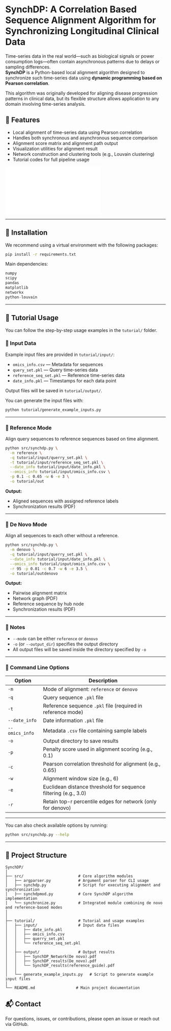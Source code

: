 # SynchDP: A Correlation Based Sequence Alignment Algorithm for Synchronizing Longitudinal Clinical Data

Time-series data in the real world—such as biological signals or power consumption logs—often contain asynchronous patterns due to delays or sampling differences.  
**SynchDP** is a Python-based local alignment algorithm designed to synchronize such time-series data using **dynamic programming based on Pearson correlation**.

This algorithm was originally developed for aligning disease progression patterns in clinical data, but its flexible structure allows application to any domain involving time-series analysis.

## 📌 Features

- Local alignment of time-series data using Pearson correlation
- Handles both synchronous and asynchronous sequence comparison
- Alignment score matrix and alignment path output
- Visualization utilities for alignment result
- Network construction and clustering tools (e.g., Louvain clustering)
- Tutorial codes for full pipeline usage

![workflow](./images/SynchDP_Method.pdf)

---

## 🔧 Installation

We recommend using a virtual environment with the following packages:

```bash
pip install -r requirements.txt
```

Main dependencies:
```python
numpy
scipy
pandas
matplotlib
networkx
python-louvain
```

---


## 🧪 Tutorial Usage

You can follow the step-by-step usage examples in the `tutorial/` folder.

### 📁 Input Data

Example input files are provided in `tutorial/input/`:

- `omics_info.csv` — Metadata for sequences
- `query_set.pkl` — Query time-series data
- `reference_seq_set.pkl` — Reference time-series data
- `date_info.pkl` — Timestamps for each data point

Output files will be saved in `tutorial/output/`.

You can generate the input files with:

```bash
python tutorial/generate_example_inputs.py
```

---

### 🔹 Reference Mode

Align query sequences to reference sequences based on time alignment.

```bash
python src/synchdp.py \
  -m reference \
  -q tutorial/input/querry_set.pkl \
  -t tutorial/input/reference_seq_set.pkl \
  --date_info tutorial/input/date_info.pkl \
  --omics_info tutorial/input/omics_info.csv \
  -p 0.1 -c 0.65 -w 6 -e 3 \
  -o tutorial/out
```

**Output:**
- Aligned sequences with assigned reference labels
- Synchronization results (PDF)

---

### 🔹 De Novo Mode

Align all sequences to each other without a reference.

```bash
python src/synchdp.py \
  -m denovo \
  -q tutorial/input/querry_set.pkl \
  --date_info tutorial/input/date_info.pkl \
  --omics_info tutorial/input/omics_info.csv \
  -r 95 -p 0.01 -c 0.7 -w 6 -e 3.5 \
  -o tutorial/outdenovo
```

**Output:**
- Pairwise alignment matrix
- Network graph (PDF)
- Reference sequence by hub node
- Synchronization results (PDF)

---

### 🧩 Notes

- `--mode` can be either `reference` or `denovo`
- `-o` (or `--output_dir`) specifies the output directory
- All output files will be saved inside the directory specified by `-o`

---

### 🔧 Command Line Options

| Option           | Description                                                    |
|------------------|----------------------------------------------------------------|
| `-m`             | Mode of alignment: `reference` or `denovo`                     |
| `-q`             | Query sequence `.pkl` file                                     |
| `-t`             | Reference sequence `.pkl` file (required in reference mode)    |
| `--date_info`    | Date information `.pkl` file                                   |
| `--omics_info`   | Metadata `.csv` file containing sample labels                  |
| `-o`             | Output directory to save results                               |
| `-p`             | Penalty score used in alignment scoring (e.g., 0.1)            |
| `-c`             | Pearson correlation threshold for alignment (e.g., 0.65)       |
| `-w`             | Alignment window size (e.g., 6)                                |
| `-e`             | Euclidean distance threshold for sequence filtering (e.g., 3.0)|
| `-r`             | Retain top-r percentile edges for network (only for denovo)    |

---

You can also check available options by running:

```bash
python src/synchdp.py --help
```

---

## 📁 Project Structure

```
SynchDP/
│
├── src/                        # Core algorithm modules
│   ├── argparser.py            # Argument parser for CLI usage
│   ├── synchdp.py              # Script for executing alignment and synchronization
│   ├── synchdpmod.py           # Core SynchDP algorithm implementation
│   └── synchronize.py          # Integrated module combining de novo and reference-based modes
│
│
├── tutorial/                   # Tutorial and usage examples
│   ├── input/                  # Input data files
│   │   ├── date_info.pkl
│   │   ├── omics_info.csv
│   │   ├── querry_set.pkl
│   │   └── reference_seq_set.pkl
│   │
│   ├── output/                 # Output results
│   │   ├── SynchDP_Network(De novo).pdf
│   │   ├── SynchDP_results(De_novo).pdf
│   │   └── SynchDP_results(reference_guide).pdf
│   │
│   └── generate_example_inputs.py   # Script to generate example input files
│
└── README.md                  # Main project documentation
```


## 📬 Contact

For questions, issues, or contributions, please open an issue or reach out via GitHub.
